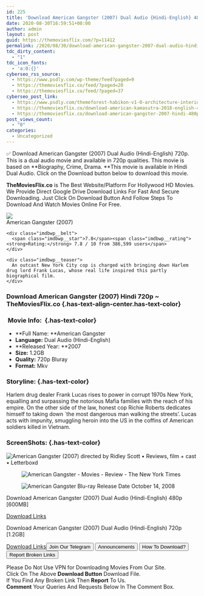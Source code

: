```yaml
---
id: 225
title: 'Download American Gangster (2007) Dual Audio {Hindi-English} 480p [600MB] || 720p [1.2GB]'
date: 2020-08-30T16:59:51+00:00
author: admin
layout: post
guid: https://themoviesflix.com/?p=11412
permalink: /2020/08/30/download-american-gangster-2007-dual-audio-hindi-english-480p-600mb-720p-1-2gb-2/
tdc_dirty_content:
  - "1"
tdc_icon_fonts:
  - 'a:0:{}'
cyberseo_rss_source:
  - https://www.psdly.com/wp-theme/feed?paged=9
  - https://themoviesflix.co/feed/?paged=20
  - https://themoviesflix.co/feed/?paged=37
cyberseo_post_link:
  - https://www.psdly.com/themeforest-habikon-v1-0-architecture-interior-drupal-8-8-theme-26140493
  - https://themoviesflix.co/download-american-kamasutra-2018-english-480p-720p/
  - https://themoviesflix.co/download-american-gangster-2007-hindi-480p-720p/
post_views_count:
  - "0"
categories:
  - Uncategorized
---
```

✅ Download American Gangster&nbsp;(2007) Dual Audio (Hindi-English)&nbsp;720p. This is&nbsp;a&nbsp;dual audio&nbsp;movie and available in&nbsp;720p&nbsp;qualities. This movie is based on&nbsp;**Biography,&nbsp;Crime,&nbsp;Drama.&nbsp;**This movie is available in Hindi Dual Audio. Click on the Download button below to download this movie.

**TheMoviesFlix.co**&nbsp;is The Best Website/Platform For Hollywood HD Movies. We Provide Direct Google Drive Download Links For Fast And Secure Downloading. Just Click On Download Button And Follow Steps To Download And Watch Movies Online For Free.

<div class="imdbwp imdbwp--movie dark">
  <div class="imdbwp__thumb">
    <a class="imdbwp__link" target="_blank" title="American Gangster" href="https://www.imdb.com/title/tt0765429/" rel="nofollow noopener noreferrer"><img class="imdbwp__img" src="https://m.media-amazon.com/images/M/MV5BMjFmZGI2YTEtYmJhMS00YTE5LWJjNjAtNDI5OGY5ZDhmNTRlXkEyXkFqcGdeQXVyODAwMTU1MTE@._V1_SX300.jpg" /></a>
  </div>
  
  <div class="imdbwp__content">
    <div class="imdbwp__header">
      <span class="imdbwp__title">American Gangster</span> (2007)
    </div>
    
    <div class="imdbwp__belt">
      <span class="imdbwp__star">7.8</span><span class="imdbwp__rating"><strong>Rating:</strong> 7.8 / 10 from 386,599 users</span>
    </div>
    
    <div class="imdbwp__teaser">
      An outcast New York City cop is charged with bringing down Harlem drug lord Frank Lucas, whose real life inspired this partly biographical film.
    </div>
  </div>
</div>

### Download American Gangster (2007) Hindi&nbsp;720p ~ TheMoviesFlix.co {.has-text-align-center.has-text-color}

### &nbsp;Movie Info:&nbsp; {.has-text-color}

  * **Full Name:&nbsp;**American Gangster
  * **Language:**&nbsp;Dual Audio (Hindi-English)
  * **Released Year:&nbsp;**2007
  * **Size:**&nbsp;1.2GB
  * **Quality:**&nbsp;720p Bluray
  * **Format:**&nbsp;Mkv

### Storyline: {.has-text-color}

Harlem drug dealer Frank Lucas rises to power in corrupt 1970s New York, equalling and surpassing the notorious Mafia families with the reach of his empire. On the other side of the law, honest cop Richie Roberts dedicates himself to taking down \`the most dangerous man walking the streets’. Lucas acts with impunity, smuggling heroin into the US in the coffins of American soldiers killed in Vietnam.

### ScreenShots: {.has-text-color}<figure class="wp-block-image">

![American Gangster (2007) directed by Ridley Scott • Reviews, film + cast • Letterboxd](https://a.ltrbxd.com/resized/sm/upload/5m/9w/dk/92/american-gangster-1200-1200-675-675-crop-000000.jpg?k=a052d5d9ec) </figure> <figure class="wp-block-image alignwide">![American Gangster - Movies - Review - The New York Times](https://static01.nyt.com/images/2007/11/02/arts/02gang2600.jpg)</figure> <figure class="wp-block-image">![American Gangster Blu-ray Release Date October 14, 2008](https://images.static-bluray.com/reviews/873_5.jpg)</figure> 

<p class="has-text-align-center has-text-color has-medium-font-size">
  Download American Gangster (2007) Dual Audio (Hindi-English) 480p [600MB]
</p>

<span class="mb-center maxbutton-3-center"><span class="maxbutton-3-container mb-container"><a class="maxbutton-3 maxbutton maxbutton-post-button" target="_blank" rel="nofollow noopener noreferrer" href="https://coinquint.com/a16100/"><span class="mb-text">Download Links</span></a></span></span>

<p class="has-text-align-center has-text-color has-medium-font-size">
  Download American Gangster (2007) Dual Audio (Hindi-English) 720p [1.2GB]
</p>

<span class="mb-center maxbutton-3-center"><span class="maxbutton-3-container mb-container"><a class="maxbutton-3 maxbutton maxbutton-post-button" target="_blank" rel="nofollow noopener noreferrer" href="https://coinquint.com/a7838/"><span class="mb-text">Download Links</span></a></span></span><a href="https://t.me/themoviesflixcom" target="_blank" data-wpel-link="external" rel="nofollow external noopener noreferrer"><button class="button button5">Join Our Telegram</button></a> <a href="https://themoviesflix.co/download-american-gangster-2007-hindi-480p-720p/#" target="_blank" data-wpel-link="external" rel="nofollow external noopener noreferrer"><button class="button button5">Announcements</button></a> <a href="https://themoviesflix.com/how-to-download/" target="_blank" data-wpel-link="external" rel="nofollow external noopener noreferrer"><button class="button button5">How To Download?</button></a> <a href="https://themoviesflix.co/download-american-gangster-2007-hindi-480p-720p/#" target="_blank" data-wpel-link="external" rel="nofollow external noopener noreferrer"><button class="button button5">Report Broken Links</button></a> 

<div class="alert alert-danger">
  Please Do Not Use VPN for Downloading Movies From Our Site.
</div>

<div class="alert alert-success">
  Click On The Above <strong>Download Button</strong> Download File.
</div>

<div class="alert alert-warning">
  If You Find Any Broken Link Then <strong>Report</strong> To Us.
</div>

<div class="alert alert-info">
  <strong>Comment</strong> Your Queries And Requests Below In The Comment Box.
</div>